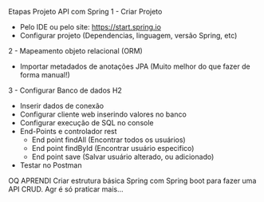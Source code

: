 Etapas Projeto API com Spring
1 - Criar Projeto
* Pelo IDE ou pelo site: https://start.spring.io
* Configurar projeto (Dependencias, linguagem, versão Spring, etc)

2 - Mapeamento objeto relacional (ORM)
* Importar metadados de anotações JPA (Muito melhor do que fazer de forma manual!)

3 - Configurar Banco de dados H2
* Inserir dados de conexão
* Configurar cliente web inserindo valores no banco
* Configurar execução de SQL no console
* End-Points e controlador rest
  - End point findAll (Encontrar todos os usuários)
  - End point findById (Encontrar usuário especifico)
  - End point save (Salvar usuário alterado, ou adicionado)
* Testar no Postman


OQ APRENDI
Criar estrutura básica Spring com Spring boot para fazer uma API CRUD. Agr é só praticar mais...